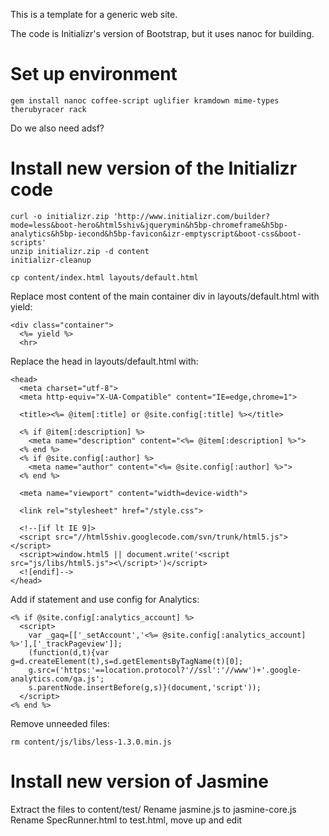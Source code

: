 This is a template for a generic web site.

The code is Initializr's version of Bootstrap,
but it uses nanoc for building.

# Set up environment

    gem install nanoc coffee-script uglifier kramdown mime-types therubyracer rack

Do we also need adsf?

# Install new version of the Initializr code

    curl -o initializr.zip 'http://www.initializr.com/builder?mode=less&boot-hero&html5shiv&jquerymin&h5bp-chromeframe&h5bp-analytics&h5bp-iecond&h5bp-favicon&izr-emptyscript&boot-css&boot-scripts'
    unzip initializr.zip -d content
    initializr-cleanup

    cp content/index.html layouts/default.html

Replace most content of the main container div in layouts/default.html with yield:

    <div class="container">
      <%= yield %>
      <hr>

Replace the head in layouts/default.html with:

    <head>
      <meta charset="utf-8">
      <meta http-equiv="X-UA-Compatible" content="IE=edge,chrome=1">

      <title><%= @item[:title] or @site.config[:title] %></title>

      <% if @item[:description] %>
        <meta name="description" content="<%= @item[:description] %>">
      <% end %>
      <% if @site.config[:author] %>
        <meta name="author" content="<%= @site.config[:author] %>">
      <% end %>

      <meta name="viewport" content="width=device-width">

      <link rel="stylesheet" href="/style.css">

      <!--[if lt IE 9]>
      <script src="//html5shiv.googlecode.com/svn/trunk/html5.js"></script>
      <script>window.html5 || document.write('<script src="js/libs/html5.js"><\/script>')</script>
      <![endif]-->
    </head>

Add if statement and use config for Analytics:

    <% if @site.config[:analytics_account] %>
      <script>
        var _gaq=[['_setAccount','<%= @site.config[:analytics_account] %>'],['_trackPageview']];
        (function(d,t){var g=d.createElement(t),s=d.getElementsByTagName(t)[0];
        g.src=('https:'==location.protocol?'//ssl':'//www')+'.google-analytics.com/ga.js';
        s.parentNode.insertBefore(g,s)}(document,'script'));
      </script>
    <% end %>


Remove unneeded files:

    rm content/js/libs/less-1.3.0.min.js

# Install new version of Jasmine

Extract the files to content/test/
Rename jasmine.js to jasmine-core.js
Rename SpecRunner.html to test.html, move up and edit

